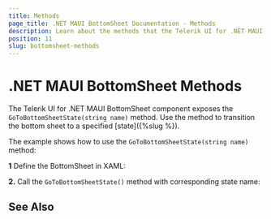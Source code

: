 ```yaml
---
title: Methods
page_title: .NET MAUI BottomSheet Documentation - Methods
description: Learn about the methods that the Telerik UI for .NET MAUI BottomSheet control exposes and find out how to use them to configure the UI component.
position: 11
slug: bottomsheet-methods
---
```


# .NET MAUI BottomSheet Methods

The Telerik UI for .NET MAUI BottomSheet component exposes the `GoToBottomSheetState(string name)` method. Use the method to transition the bottom sheet to a specified [state]({%slug %}).

The example shows how to use the `GoToBottomSheetState(string name)` method:

**1** Define the BottomSheet in XAML:

**2.** Call the `GoToBottomSheetState()` method with corresponding state name:



## See Also



